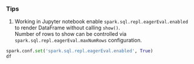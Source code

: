 ### Tips

1. Working in Jupyter notebook enable `spark.sql.repl.eagerEval.enabled` to render DataFrame without calling `show()`. <br>Number of rows to show can be controlled via `spark.sql.repl.eagerEval.maxNumRows` configuration.

```python
spark.conf.set('spark.sql.repl.eagerEval.enabled', True)
df
```
